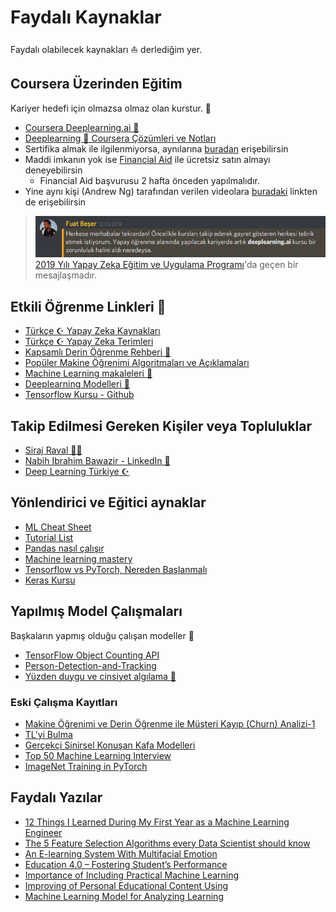 # Faydalı Kaynaklar

Faydalı olabilecek kaynakları ⛵ derlediğim yer.

## Coursera Üzerinden Eğitim

Kariyer hedefi için olmazsa olmaz olan kurstur. 🚀

- [Coursera Deeplearning.ai 🧠](https://www.coursera.org/specializations/deep-learning)
- [Deeplearning 🧠 Coursera Çözümleri ve Notları](https://github.com/Kulbear/deep-learning-coursera)
- Sertifika almak ile ilgilenmiyorsa, aynılarına [buradan][Youtube] erişebilirsin
- Maddi imkanın yok ise [Financial Aid][Financial Aid] ile ücretsiz satın almayı deneyebilirsin
  - Financial Aid başvurusu 2 hafta önceden yapılmalıdır.
- Yine aynı kişi (Andrew Ng) tarafından verilen videolara [buradaki][Artifical All in One - Youtube] linkten de erişebilirsin

> ![](../res/word_fuat_beser.png)
> [2019 Yılı Yapay Zeka Eğitim ve Uygulama Programı](https://medium.com/deep-learning-turkiye/2019-yapay-zeka-e%C4%9Fitim-ve-uygulama-program%C4%B1-add138988809)'da geçen bir mesajlaşmadır.

[Yapay zeka belgeseli]: https://www.youtube.com/watch?v=qh2ESbatq68
[Hackerrank]: https://www.hackerrank.com/domains/ai
[Türkçe yapay zeka kaynakları]: ..%2FYapay%20Zeka%20Notlar%C4%B1%2FT%C3%BCrk%C3%A7e%20Yapay%20Zeka%20Kaynaklar%C4%B1.md
[Deeplearning yapay zeka uygulması 2019]: https://medium.com/deep-learning-turkiye/2019-yapay-zeka-e%C4%9Fitim-ve-uygulama-program%C4%B1-add138988809
[Coursera]: https://medium.com/deep-learning-turkiye/t%C3%BCrk%C3%A7e-altyaz%C4%B1l%C4%B1-yapay-zeka-ve-derin-%C3%B6%C4%9Frenme-kursu-deeplearning-ai-85d60f4f29d7
[Financial Aid]: https://medium.com/deep-learning-turkiye/courseradaki-derin-%C3%B6%C4%9Frenme-kursuna-financial-aid-uygulamas%C4%B1-ile-%C3%BCcretsiz-kaydolmak-20ca52ff9b70
[Youtube]: https://www.youtube.com/channel/UCcIXc5mJsHVYTZR1maL5l9w
[Artifical All in One - Youtube]: https://www.youtube.com/channel/UC5zx8Owijmv-bbhAK6Z9apg/featured?disable_polymer=1


## Etkili Öğrenme Linkleri 🌟

- [Türkçe ☪ Yapay Zeka Kaynakları](https://github.com/deeplearningturkiye/turkce-yapay-zeka-kaynaklari)
- [Türkçe ☪ Yapay Zeka Terimleri](https://github.com/deeplearningturkiye/turkce-yapay-zeka-terimleri)
- [Kapsamlı Derin Öğrenme Rehberi 💫](https://github.com/ayyucekizrak/Kapsamli_Derin_Ogrenme_Rehberi)
- [Popüler Makine Öğrenimi Algoritmaları ve Açıklamaları](https://github.com/trekhleb/homemade-machine-learning)
- [Machine Learning makaleleri 📃](https://github.com/Swall0w/papers)
- [Deeplearning Modelleri 🤖](https://github.com/rasbt/deeplearning-models)
- [Tensorflow Kursu - Github](https://github.com/machinelearningmindset/TensorFlow-Course)

## Takip Edilmesi Gereken Kişiler veya Topluluklar

- [Siraj Raval 🤵🌟](https://www.youtube.com/channel/UCWN3xxRkmTPmbKwht9FuE5A)
- [Nabih Ibrahim Bawazir - LinkedIn 🤵](https://www.linkedin.com/in/nabihbawazir/detail/recent-activity/shares/)
- [Deep Learning Türkiye ☪](https://medium.com/deep-learning-turkiye)

## Yönlendirici ve Eğitici aynaklar

- [ML Cheat Sheet]
- [Tutorial List]
- [Pandas nasıl çalışır](https://www.linkedin.com/feed/update/urn:li:activity:6541970455501336576)
- [Machine learning mastery]
- [Tensorflow vs PyTorch, Nereden Başlanmalı][tensorflow vs pytorch]
- [Keras Kursu][keras ~ datacamp]

## Yapılmış Model Çalışmaları

Başkaların yapmış olduğu çalışan modeller 🤖

- [TensorFlow Object Counting API](https://github.com/ahmetozlu/tensorflow_object_counting_api)
- [Person-Detection-and-Tracking](https://github.com/ambakick/Person-Detection-and-Tracking)
- [Yüzden duygu ve cinsiyet algılama 👩](https://github.com/DiaaZiada/Faces)

### Eski Çalışma Kayıtları

- [Makine Öğrenimi ve Derin Öğrenme ile Müşteri Kayıp (Churn) Analizi-1]
- [TL'yi Bulma]
- [Gerçekçi Sinirsel Konuşan Kafa Modelleri]
- [Top 50 Machine Learning Interview]
- [ImageNet Training in PyTorch]

## Faydalı Yazılar

- [12 Things I Learned During My First Year as a Machine Learning Engineer](https://towardsdatascience.com/12-things-i-learned-during-my-first-year-as-a-machine-learning-engineer-2991573a9195)
- [The 5 Feature Selection Algorithms every Data Scientist should know](https://towardsdatascience.com/the-5-feature-selection-algorithms-every-data-scientist-need-to-know-3a6b566efd2)
- [An E-learning System With Multifacial Emotion]
- [Education 4.0 – Fostering Student’s Performance]
- [Importance of Including Practical Machine Learning]
- [Improving of Personal Educational Content Using]
- [Machine Learning Model for Analyzing Learning]

<!-- Yönlendirici ve Eğiti Kaynaklar -->

[ml cheat sheet]: ../res%2Fmicrosoft-machine-learning-algorithm-cheat-sheet-v7.pdf
[tutorial list]: https://www.linkedin.com/feed/update/urn:li:activity:6540145442783629313
[machine learning mastery]: https://machinelearningmastery.com/start-here/
[tensorflow vs pytorch]: https://towardsdatascience.com/which-deep-learning-framework-is-growing-fastest-3f77f14aa318
[keras ~ datacamp]: https://www.datacamp.com/courses/deep-learning-in-python

<!-- Yapılmış Çalışmalar -->

[makine öğrenimi ve derin öğrenme ile müşteri kayıp (churn) analizi-1]: https://medium.com/deep-learning-turkiye/makine-%C3%B6%C4%9Frenimi-ve-derin-%C3%B6%C4%9Frenme-ile-m%C3%BC%C5%9Fteri-kay%C4%B1p-churn-analizi-1-63a4513b8a6f
[tl'yi bulma]: https://www.linkedin.com/pulse/g%C3%B6r%C3%BCnt%C3%BC-tan%C4%B1yan-mobil-uygulama-nas%C4%B1l-geli%C5%9Ftirilir-%C3%B6zg%C3%BCr-%C5%9Fahin/
[gerçekçi sinirsel konuşan kafa modelleri]: https://www.youtube.com/watch?v=p1b5aiTrGzY&feature=youtu.be
[top 50 machine learning interview]: https://www.linkedin.com/feed/update/urn:li:activity:6540239772655419392
[imagenet training in pytorch]: https://github.com/diux-dev/cluster/tree/master/pytorch#data-preparation

<!-- PDF'ler -->

[an e-learning system with multifacial emotion]: ..%2Fpdfs%2FAn%20E-learning%20System%20With%20Multifacial%20Emotion.pdf
[education 4.0 – fostering student’s performance]: ..%2Fpdfs%2FEducation%204.0%20%E2%80%93%20Fostering%20Student%E2%80%99s%20Performance.pdf
[importance of including practical machine learning]: ..%2Fpdfs%2FImportance%20of%20Including%20Practical%20Machine%20Learning.pdf
[improving of personal educational content using]: ..%2Fpdfs%2FImproving%20of%20Personal%20Educational%20Content%20Using.pdf
[machine learning model for analyzing learning]: ..%2Fpdfs%2FMachine%20Learning%20Model%20for%20Analyzing%20Learning.pdf
